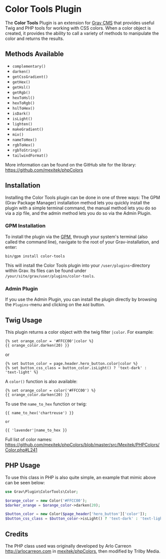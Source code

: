 # Color Tools Plugin

The **Color Tools** Plugin is an extension for [Grav CMS](http://github.com/getgrav/grav) that provides useful Twig and PHP tools for working with CSS colors. When a color object is created, it provides the ability to call a variety of methods to manipulate the color and returns the results.

## Methods Available

* `complementary()`
* `darken()`
* `getCssGradient()`
* `getHex()`
* `getHsl()`
* `getRgb()`
* `hexToHsl()`
* `hexToRgb()`
* `hslToHex()`
* `isDark()`
* `isLight()`
* `lighten()`
* `makeGradient()`
* `mix()`
* `nameToHex()`
* `rgbToHex()`
* `rgbToString()`
* `tailwindFormat()`

More information can be found on the GitHub site for the library: https://github.com/mexitek/phpColors

## Installation

Installing the Color Tools plugin can be done in one of three ways: The GPM (Grav Package Manager) installation method lets you quickly install the plugin with a simple terminal command, the manual method lets you do so via a zip file, and the admin method lets you do so via the Admin Plugin.

### GPM Installation

To install the plugin via the [GPM](http://learn.getgrav.org/advanced/grav-gpm), through your system's terminal (also called the command line), navigate to the root of your Grav-installation, and enter:

    bin/gpm install color-tools

This will install the Color Tools plugin into your `/user/plugins`-directory within Grav. Its files can be found under `/your/site/grav/user/plugins/color-tools`.

### Admin Plugin

If you use the Admin Plugin, you can install the plugin directly by browsing the `Plugins`-menu and clicking on the `Add` button.

## Twig Usage

This plugin returns a color object with the twig filter `|color`. For example:

```twig
{% set orange_color = '#FFCC00'|color %}
{{ orange_color.darken(20) }}
```

or

```twig
{% set button_color = page.header.hero_button.color|color %}
{% set button_css_class = button_color.isLight() ? 'text-dark' : 'text-light' %}
```

A `color()` function is also available:

```twig
{% set orange_color = color('#FFCC00') %}
{{ orange_color.darken(20) }}
```

To use the `name_to_hex` function or twig:

```twig
{{ name_to_hex('chartreuse') }}

or

{{ 'lavender'|name_to_hex }}
```

Full list of color names: https://github.com/mexitek/phpColors/blob/master/src/Mexitek/PHPColors/Color.php#L241

## PHP Usage

To use this class in PHP is also quite simple, an example that mimic above can be seen below:

```php
use Grav\Plugin\ColorTools\Color;

$orange_color = new Color('#FFCC00');
$darker_orange = $orange_color->darken(20);

$button_color = new Color($page_header['hero_button']['color']);
$button_css_class = $button_color->isLight() ? 'text-dark' : 'text-light';
```

## Credits

The PHP class used was originally developed by Arlo Carreon <http://arlocarreon.com> in [mexitek/phpColors](https://github.com/mexitek/phpColors), then modified by Trilby Media.
